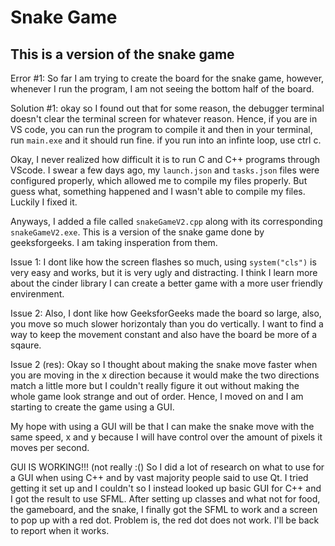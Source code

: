 # Snake Game

## This is a version of the snake game

Error #1: So far I am trying to create the board for the snake game, however, whenever I run the program, I am not seeing the bottom half of the board.

Solution #1: okay so I found out that for some reason, the debugger terminal doesn't clear the terminal screen for whatever reason. Hence, if you are in VS code, you can run the program to compile it and then in your terminal, run `main.exe` and it should run fine. if you run into an infinte loop, use ctrl c.

Okay, I never realized how difficult it is to run C and C++ programs through VScode. I swear a few days ago, my `launch.json` and `tasks.json` files were configured properly, which allowed me to compile my files properly. But guess what, something happened and I wasn't able to compile my files. Luckily I fixed it.

Anyways, I added a file called `snakeGameV2.cpp` along with its corresponding `snakeGameV2.exe`. This is a version of the snake game done by geeksforgeeks. I am taking insperation from them.

Issue 1: I dont like how the screen flashes so much, using `system("cls")` is very easy and works, but it is very ugly and distracting. I think I learn more about the cinder library I can create a better game with a more user friendly envirenment.

Issue 2: Also, I dont like how GeeksforGeeks made the board so large, also, you move so much slower horizontaly than you do vertically. I want to find a way to keep the movement constant and also have the board be more of a sqaure.

Issue 2 (res): Okay so I thought about making the snake move faster when you are moving in the x direction because it would make the two directions match a little more but I couldn't really figure it out without making the whole game look strange and out of order. Hence, I moved on and I am starting to create the game using a GUI.

My hope with using a GUI will be that I can make the snake move with the same speed, x and y because I will have control over the amount of pixels it moves per second.

GUI IS WORKING!!! (not really :()
So I did a lot of research on what to use for a GUI when using C++ and by vast majority people said to use Qt. I tried getting it set up and I couldn't so I instead looked up basic GUI for C++ and I got the result to use SFML. After setting up classes and what not for food, the gameboard, and the snake, I finally got the SFML to work and a screen to pop up with a red dot. Problem is, the red dot does not work. I'll be back to report when it works.


